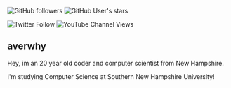 ![GitHub followers](https://img.shields.io/github/followers/averwhy?style=flat-square)
![GitHub User's stars](https://img.shields.io/github/stars/averwhy?affiliations=OWNER%2CCOLLABORATOR%2CORGANIZATION_MEMBER&style=flat-square)

![Twitter Follow](https://img.shields.io/twitter/follow/averwhy2?style=social)
![YouTube Channel Views](https://img.shields.io/youtube/channel/views/UCJvLjZ1F0VoNLC3t_bu5klw?style=social)

## averwhy
Hey, im an 20 year old coder and computer scientist from New Hampshire.

I'm studying Computer Science at Southern New Hampshire University!
